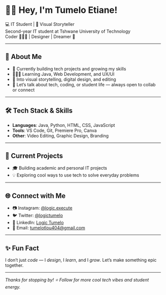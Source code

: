 # 👋🏽 Hey, I'm Tumelo Etiane!

💻 IT Student | 🎨 Visual Storyteller  
Second-year IT student at Tshwane University of Technology  
Coder 👨🏽‍💻 | Designer | Dreamer 💭  

---

## 🧠 About Me

- 🔭 Currently building tech projects and growing my skills  
- 🧑🏽‍💻 Learning Java, Web Development, and UX/UI  
- 📸 Into visual storytelling, digital design, and editing  
- 💬 Let’s talk about tech, coding, or student life — always open to collab or connect  

---

## 🛠️ Tech Stack & Skills

- **Languages**: Java, Python, HTML, CSS, JavaScript  
- **Tools**: VS Code, Git, Premiere Pro, Canva  
- **Other**: Video Editing, Graphic Design, Branding  

---

## 📂 Current Projects

- 🎓 Building academic and personal IT projects  
- 💡 Exploring cool ways to use tech to solve everyday problems  

---

## 🌐 Connect with Me

- 📷 Instagram: [@logic.execute](https://instagram.com/logic.execute)  
- 🐦 Twitter: [@logictumelo](https://twitter.com/logictumelo)  
- 💼 LinkedIn: [Logic Tumelo](https://www.linkedin.com/in/logictumelo)  
- 💌 Email: tumelotlou404@gmail.com

---

## ✨ Fun Fact

I don’t just *code* — I *design*, I *learn*, and I *grow*. Let’s make something epic together.

---

_Thanks for stopping by! ⭐ Follow for more cool tech vibes and student energy._
